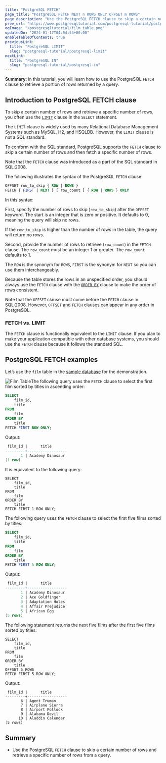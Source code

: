 ```yaml
---
title: "PostgreSQL FETCH"
page_title: "PostgreSQL FETCH NEXT n ROWS ONLY OFFSET m ROWS"
page_description: "Use the PostgreSQL FETCH clause to skip a certain number of rows and retrieve a specific number of rows from a query."
prev_url: "https://www.postgresqltutorial.com/postgresql-tutorial/postgresql-fetch/"
ogImage: "/postgresqltutorial/film_table.png"
updatedOn: "2024-01-17T04:54:54+00:00"
enableTableOfContents: true
previousLink: 
  title: "PostgreSQL LIMIT"
  slug: "postgresql-tutorial/postgresql-limit"
nextLink: 
  title: "PostgreSQL IN"
  slug: "postgresql-tutorial/postgresql-in"
---
```





**Summary**: in this tutorial, you will learn how to use the PostgreSQL `FETCH` clause to retrieve a portion of rows returned by a query.


## Introduction to PostgreSQL FETCH clause

To skip a certain number of rows and retrieve a specific number of rows, you often use the [`LIMIT`](postgresql-limit) clause in the `SELECT` statement.

The `LIMIT` clause is widely used by many Relational Database Management Systems such as MySQL, H2, and HSQLDB. However, the `LIMIT` clause is not a SQL standard.

To conform with the SQL standard, PostgreSQL supports the `FETCH` clause to skip a certain number of rows and then fetch a specific number of rows.

Note that the `FETCH` clause was introduced as a part of the SQL standard in SQL:2008\.

The following illustrates the syntax of the PostgreSQL `FETCH` clause:


```sql
OFFSET row_to_skip { ROW | ROWS }
FETCH { FIRST | NEXT } [ row_count ] { ROW | ROWS } ONLY
```
In this syntax:

First, specify the number of rows to skip (`row_to_skip`) after the `OFFSET` keyword. The start is an integer that is zero or positive. It defaults to 0, meaning the query will skip no rows.

If the `row_to_skip` is higher than the number of rows in the table, the query will return no rows.

Second, provide the number of rows to retrieve (`row_count`) in the `FETCH` clause. The `row_count` must be an integer 1 or greater. The `row_count` defaults to 1\.

The `ROW` is the synonym for `ROWS`, `FIRST` is the synonym for `NEXT` so you can use them interchangeably.

Because the table stores the rows in an unspecified order, you should always use the `FETCH` clause with the [`ORDER BY`](postgresql-order-by) clause to make the order of rows consistent.

Note that the `OFFSET` clause must come before the `FETCH` clause in SQL:2008\. However, `OFFSET` and `FETCH` clauses can appear in any order in PostgreSQL.


### FETCH vs. LIMIT

The `FETCH` clause is functionally equivalent to the `LIMIT` clause. If you plan to make your application compatible with other database systems, you should use the `FETCH` clause because it follows the standard SQL.


## PostgreSQL FETCH examples

Let’s use the `film` table in the [sample database](../postgresql-getting-started/postgresql-sample-database) for the demonstration.

![Film Table](/postgresqltutorial/film_table.png)The following query uses the `FETCH` clause to select the first film sorted by titles in ascending order:


```sql
SELECT
    film_id,
    title
FROM
    film
ORDER BY
    title 
FETCH FIRST ROW ONLY;
```
Output:


```sql
 film_id |      title
---------+------------------
       1 | Academy Dinosaur
(1 row)
```
It is equivalent to the following query:


```
SELECT
    film_id,
    title
FROM
    film
ORDER BY
    title 
FETCH FIRST 1 ROW ONLY;
```
The following query uses the `FETCH` clause to select the first five films sorted by titles:


```sql
SELECT
    film_id,
    title
FROM
    film
ORDER BY
    title 
FETCH FIRST 5 ROW ONLY;
```
Output:


```sql
 film_id |      title
---------+------------------
       1 | Academy Dinosaur
       2 | Ace Goldfinger
       3 | Adaptation Holes
       4 | Affair Prejudice
       5 | African Egg
(5 rows)
```
The following statement returns the next five films after the first five films sorted by titles:


```
SELECT
    film_id,
    title
FROM
    film
ORDER BY
    title 
OFFSET 5 ROWS 
FETCH FIRST 5 ROW ONLY; 
```
Output:


```
 film_id |      title
---------+------------------
       6 | Agent Truman
       7 | Airplane Sierra
       8 | Airport Pollock
       9 | Alabama Devil
      10 | Aladdin Calendar
(5 rows)
```

## Summary

* Use the PostgreSQL `FETCH` clause to skip a certain number of rows and retrieve a specific number of rows from a query.

